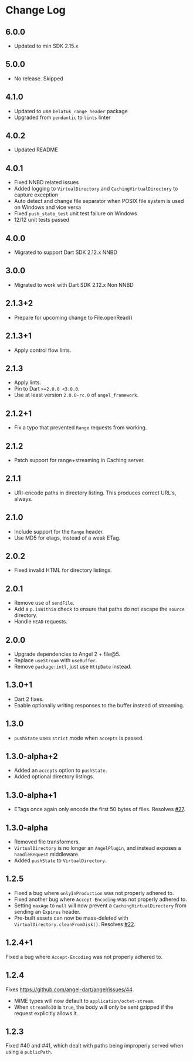 # Change Log

## 6.0.0

* Updated to min SDK 2.15.x

## 5.0.0

* No release. Skipped

## 4.1.0

* Updated to use `belatuk_range_header` package
* Upgraded from `pendantic` to `lints` linter

## 4.0.2

* Updated README

## 4.0.1

* Fixed NNBD related issues
* Added logging to `VirtualDirectory` and `CachingVirtualDirectory` to capture exception
* Auto detect and change file separator when POSIX file system is used on Windows and vice versa
* Fixed `push_state_test` unit test failure on Windows
* 12/12 unit tests passed

## 4.0.0

* Migrated to support Dart SDK 2.12.x NNBD

## 3.0.0

* Migrated to work with Dart SDK 2.12.x Non NNBD

## 2.1.3+2

* Prepare for upcoming change to File.openRead()

## 2.1.3+1

* Apply control flow lints.

## 2.1.3

* Apply lints.
* Pin to Dart `>=2.0.0 <3.0.0`.
* Use at least version `2.0.0-rc.0` of `angel_framework`.

## 2.1.2+1

* Fix a typo that prevented `Range` requests from working.

## 2.1.2

* Patch support for range+streaming in Caching server.

## 2.1.1

* URI-encode paths in directory listing. This produces correct URL's, always.

## 2.1.0

* Include support for the `Range` header.
* Use MD5 for etags, instead of a weak ETag.

## 2.0.2

* Fixed invalid HTML for directory listings.

## 2.0.1

* Remove use of `sendFile`.
* Add a `p.isWithin` check to ensure that paths do not escape the `source` directory.
* Handle `HEAD` requests.

## 2.0.0

* Upgrade dependencies to Angel 2 + file@5.
* Replace `useStream` with `useBuffer`.
* Remove `package:intl`, just use `HttpDate` instead.

## 1.3.0+1

* Dart 2 fixes.
* Enable optionally writing responses to the buffer instead of streaming.

## 1.3.0

* `pushState` uses `strict` mode when `accepts` is passed.

## 1.3.0-alpha+2

* Added an `accepts` option to `pushState`.
* Added optional directory listings.

## 1.3.0-alpha+1

* ETags once again only encode the first 50 bytes of files. Resolves [#27](https://github.com/angel-dart/static/issues/27).

## 1.3.0-alpha

* Removed file transformers.
* `VirtualDirectory` is no longer an `AngelPlugin`, and instead exposes a `handleRequest` middleware.
* Added `pushState` to `VirtualDirectory`.

## 1.2.5

* Fixed a bug where `onlyInProduction` was not properly adhered to.
* Fixed another bug where `Accept-Encoding` was not properly adhered to.
* Setting `maxAge` to `null` will now prevent a `CachingVirtualDirectory` from sending an `Expires` header.
* Pre-built assets can now be mass-deleted with `VirtualDirectory.cleanFromDisk()`.
Resolves [#22](https://github.com/angel-dart/static/issues/22).

## 1.2.4+1

Fixed a bug where `Accept-Encoding` was not properly adhered to.

## 1.2.4

Fixes <https://github.com/angel-dart/angel/issues/44>.

* MIME types will now default to `application/octet-stream`.
* When `streamToIO` is `true`, the body will only be sent gzipped if the request explicitly allows it.

## 1.2.3

Fixed #40 and #41, which dealt with paths being improperly served when using a
`publicPath`.

